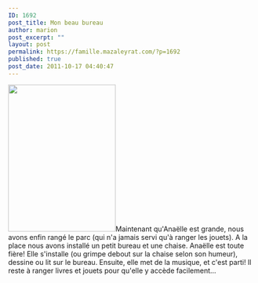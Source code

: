 ```yaml
---
ID: 1692
post_title: Mon beau bureau
author: marion
post_excerpt: ""
layout: post
permalink: https://famille.mazaleyrat.com/?p=1692
published: true
post_date: 2011-10-17 04:40:47
---
```

<a href="http://famille.mazaleyrat.com/wp-content/uploads/2011/10/28.jpg"><img src="http://famille.mazaleyrat.com/wp-content/uploads/2011/10/28-219x300.jpg" alt="" title="au bureau" width="219" height="300" class="alignleft size-medium wp-image-1694" /></a>Maintenant qu'Anaëlle est grande, nous avons enfin rangé le parc (qui n'a jamais servi qu'à ranger les jouets). A la place nous avons installé un petit bureau et une chaise. Anaëlle est toute fière! Elle s'installe (ou grimpe debout sur la chaise selon son humeur), dessine ou lit sur le bureau.
Ensuite, elle met de la musique, et c'est parti!
Il reste à ranger livres et jouets pour qu'elle y accède facilement...